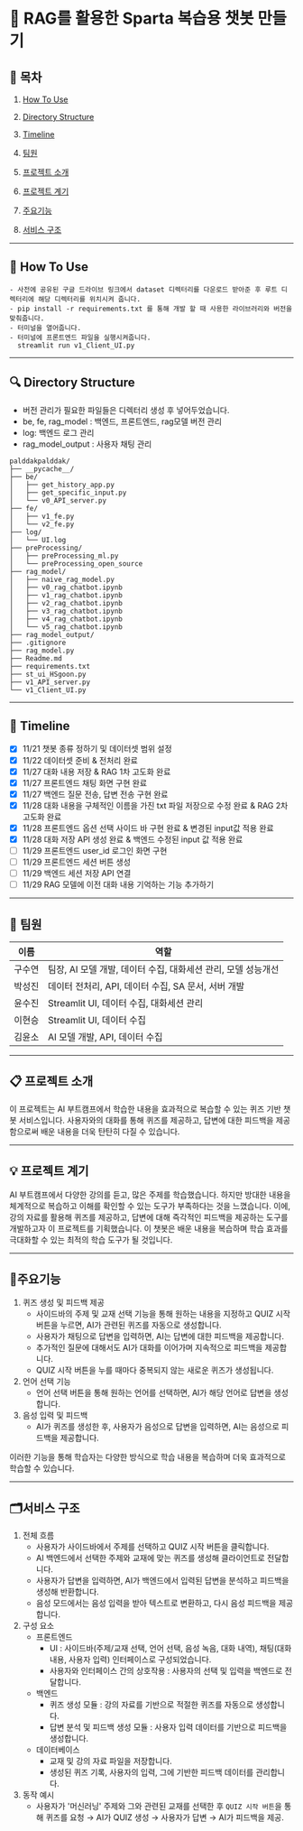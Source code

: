 # 🤖 RAG를 활용한 Sparta 복습용 챗봇 만들기

## 📖 목차
1. [How To Use](#How-To-Use)
2. [Directory Structure](#Directory-Structure)
3. [Timeline](#Timeline)
4. [팀원](#팀원)


5. [프로젝트 소개](#프로젝트-소개)
6. [프로젝트 계기](#프로젝트-계기)
7. [주요기능](#주요기능)
8. [서비스 구조](#서비스-구조)
---
## 📣 How To Use
```
- 사전에 공유된 구글 드라이브 링크에서 dataset 디렉터리를 다운로드 받아준 후 루트 디렉터리에 해당 디렉터리를 위치시켜 줍니다.
- pip install -r requirements.txt 를 통해 개발 할 때 사용한 라이브러리와 버전을 맞춰줍니다.
- 터미널을 열어줍니다.
- 터미널에 프론트엔드 파일을 실행시켜줍니다.   
  streamlit run v1_Client_UI.py
```

---

## 🔍 Directory Structure

- 버전 관리가 필요한 파일들은 디렉터리 생성 후 넣어두었습니다.
- be, fe, rag_model : 백엔드, 프론트엔드, rag모델 버전 관리
- log: 백엔드 로그 관리
- rag_model_output : 사용자 채팅 관리

```
palddakpalddak/
├── __pycache__/
├── be/
│   ├── get_history_app.py
│   ├── get_specific_input.py
│   └── v0_API_server.py
├── fe/
│   ├── v1_fe.py
│   └── v2_fe.py
├── log/
│   └── UI.log
├── preProcessing/
│   ├── preProcessing_ml.py
│   └── preProcessing_open_source
├── rag_model/
│   ├── naive_rag_model.py
│   ├── v0_rag_chatbot.ipynb
│   ├── v1_rag_chatbot.ipynb
│   ├── v2_rag_chatbot.ipynb
│   ├── v3_rag_chatbot.ipynb
│   ├── v4_rag_chatbot.ipynb
│   └── v5_rag_chatbot.ipynb
├── rag_model_output/
├── .gitignore
├── rag_model.py
├── Readme.md
├── requirements.txt
├── st_ui_HSgoon.py
├── v1_API_server.py
└── v1_Client_UI.py

```

---
## 🎢 Timeline
- [x] 11/21 챗봇 종류 정하기 및 데이터셋 범위 설정
- [x] 11/22 데이터셋 준비 & 전처리 완료
- [x] 11/27 대화 내용 저장 & RAG 1차 고도화 완료
- [x] 11/27 프론트엔드 채팅 화면 구현 완료
- [x] 11/27 백엔드 질문 전송, 답변 전송 구현 완료
- [x] 11/28 대화 내용을 구체적인 이름을 가진 txt 파일 저장으로 수정 완료 & RAG 2차 고도화 완료
- [x] 11/28 프론트엔드 옵션 선택 사이드 바 구현 완료 & 변경된 input값 적용 완료
- [x] 11/28 대화 저장 API 생성 완료 & 백엔드 수정된 input 값 적용 완료
- [ ] 11/29 프론트엔드 user_id 로그인 화면 구현
- [ ] 11/29 프론트엔드 세션 버튼 생성
- [ ] 11/29 백엔드 세션 저장 API 연결
- [ ] 11/29 RAG 모델에 이전 대화 내용 기억하는 기능 추가하기

---
## 🦾 팀원
| 이름   | 역할                            |
|--------|---------------------------------|
| 구수연 | 팀장, AI 모델 개발, 데이터 수집, 대화세션 관리, 모델 성능개선 |
| 박성진 | 데이터 전처리, API, 데이터 수집, SA 문서, 서버 개발 |
| 윤수진 | Streamlit UI, 데이터 수집, 대화세션 관리 |
| 이현승 | Streamlit UI, 데이터 수집       |
| 김윤소 | AI 모델 개발, API, 데이터 수집  |

---
## 📋 프로젝트 소개
이 프로젝트는 AI 부트캠프에서 학습한 내용을 효과적으로 복습할 수 있는 퀴즈 기반 챗봇 서비스입니다. 사용자와의 대화를 통해 퀴즈를 제공하고, 답변에 대한 피드백을 제공함으로써 배운 내용을 더욱 탄탄히 다질 수 있습니다.

---
## 💡 프로젝트 계기
AI 부트캠프에서 다양한 강의를 듣고, 많은 주제를 학습했습니다. 하지만 방대한 내용을 체계적으로 복습하고 이해를 확인할 수 있는 도구가 부족하다는 것을 느꼈습니다. 이에, 강의 자료를 활용해 퀴즈를 제공하고, 답변에 대해 즉각적인 피드백을 제공하는 도구를 개발하고자 이 프로젝트를 기획했습니다. 이 챗봇은 배운 내용을 복습하며 학습 효과를 극대화할 수 있는 최적의 학습 도구가 될 것입니다.

---
## 💬주요기능
1. 퀴즈 생성 및 피드백 제공
   - 사이드바의 주제 및 교재 선택 기능을 통해 원하는 내용을 지정하고 QUIZ 시작 버튼을 누르면, AI가 관련된 퀴즈를 자동으로 생성합니다.
   - 사용자가 채팅으로 답변을 입력하면, AI는 답변에 대한 피드백을 제공합니다.
   - 추가적인 질문에 대해서도 AI가 대화를 이어가며 지속적으로 피드백을 제공합니다.
   - QUIZ 시작 버튼을 누를 때마다 중복되지 않는 새로운 퀴즈가 생성됩니다.
2. 언어 선택 기능
   - 언어 선택 버튼을 통해 원하는 언어를 선택하면, AI가 해당 언어로 답변을 생성합니다.
3. 음성 입력 및 피드백
   - AI가 퀴즈를 생성한 후, 사용자가 음성으로 답변을 입력하면, AI는 음성으로 피드백을 제공합니다.

이러한 기능을 통해 학습자는 다양한 방식으로 학습 내용을 복습하며 더욱 효과적으로 학습할 수 있습니다.

---
## 🗂️서비스 구조
1. 전체 흐름
   - 사용자가 사이드바에서 주제를 선택하고 QUIZ 시작 버튼을 클릭합니다.
   - AI 백엔드에서 선택한 주제와 교재에 맞는 퀴즈를 생성해 클라이언트로 전달합니다.
   - 사용자가 답변을 입력하면, AI가 백엔드에서 입력된 답변을 분석하고 피드백을 생성해 반환합니다.
   - 음성 모드에서는 음성 입력을 받아 텍스트로 변환하고, 다시 음성 피드백을 제공합니다.
2. 구성 요소
   - 프론트엔드
      - UI : 사이드바(주제/교재 선택, 언어 선택, 음성 녹음, 대화 내역), 채팅(대화 내용, 사용자 입력) 인터페이스로 구성되었습니다.
      - 사용자와 인터페이스 간의 상호작용 : 사용자의 선택 및 입력을 백엔드로 전달합니다.
   - 백엔드
      - 퀴즈 생성 모듈 : 강의 자료를 기반으로 적절한 퀴즈를 자동으로 생성합니다.
      - 답변 분석 및 피드백 생성 모듈 : 사용자 입력 데이터를 기반으로 피드백을 생성합니다.
   - 데이터베이스
      - 교재 및 강의 자료 파일을 저장합니다.
      - 생성된 퀴즈 기록, 사용자의 입력, 그에 기반한 피드백 데이터를 관리합니다.
3. 동작 예시
   -  사용자가 '머신러닝' 주제와 그와 관련된 교재를 선택한 후 `QUIZ 시작 버튼`을 통해 퀴즈를 요청 → AI가 QUIZ 생성 → 사용자가 답변 → AI가 피드백을 제공.
